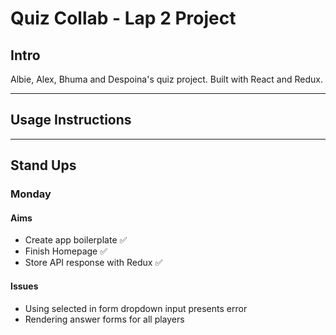 # Quiz Collab - Lap 2 Project

## Intro
Albie, Alex, Bhuma and Despoina's quiz project. Built with React and Redux.

***

## Usage Instructions

***

## Stand Ups

### Monday

#### Aims
- Create app boilerplate :white_check_mark:
- Finish Homepage :white_check_mark:
- Store API response with Redux :white_check_mark:

#### Issues
- Using selected in form dropdown input presents error
- Rendering answer forms for all players

